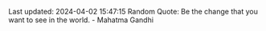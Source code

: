 Last updated: 2024-04-02 15:47:15
Random Quote: Be the change that you want to see in the world. - Mahatma Gandhi